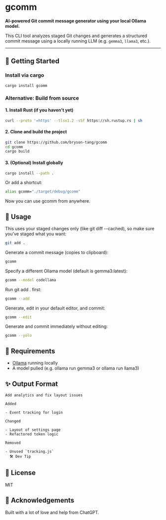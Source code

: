 # gcomm

**AI-powered Git commit message generator using your local Ollama model.**

This CLI tool analyzes staged Git changes and generates a structured commit message using a locally running LLM (e.g. `gemma3`, `llama3`, etc.).

---

## 🚀 Getting Started

### Install via cargo

```bash
cargo install gcomm
```

### Alternative: Build from source

#### 1. Install Rust (if you haven't yet)

```bash
curl --proto '=https' --tlsv1.2 -sSf https://sh.rustup.rs | sh
```

#### 2. Clone and build the project

```bash
git clone https://github.com/bryson-tang/gcomm
cd gcomm
cargo build
```

#### 3. (Optional) Install globally

```bash
cargo install --path .
```

Or add a shortcut:

```bash
alias gcomm="./target/debug/gcomm"
```

Now you can use gcomm from anywhere.

## 🧠 Usage

This uses your staged changes only (like git diff --cached), so make sure you've staged what you want:

```bash
git add .
```

Generate a commit message (copies to clipboard):

```bash
gcomm
```

Specify a different Ollama model (default is gemma3:latest):

```bash
gcomm --model codellama
```

Run git add . first:

```bash
gcomm --add
```

Generate, edit in your default editor, and commit:

```bash
gcomm --edit
```

Generate and commit immediately without editing:

```bash
gcomm --yolo
```

## 🧩 Requirements

- [Ollama](https://ollama.com) running locally
- A model pulled (e.g. ollama run gemma3 or ollama run llama3)

## ✨ Output Format

```
Add analytics and fix layout issues

Added

- Event tracking for login

Changed

- Layout of settings page
- Refactored token logic

Removed

- Unused `tracking.js`
  🛠 Dev Tip
```

## 📄 License

MIT

## 💖 Acknowledgements

Built with a lot of love and help from ChatGPT.
